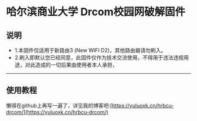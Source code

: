 # 哈尔滨商业大学 Drcom校园网破解固件
## 说明
- 1.本固件仅适用于新路由3 (New WIFI D2)，其他路由器请勿刷入。
- 2.刷入即默认您已经同意，此固件仅作为技术交流使用，不得用于违法违规用途，对此造成的一切后果由使用者本人承担，
------------------
## 使用教程
懒得在github上再写一遍了，详见我的博客吧:[https://yuluoxk.cn/hrbcu-drcom/](https://yuluoxk.cn/hrbcu-drcom/)
